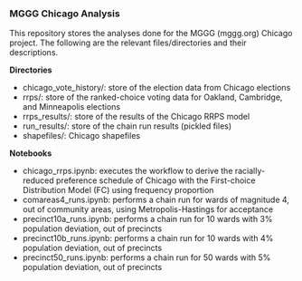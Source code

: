 ### MGGG Chicago Analysis

This repository stores the analyses done for the MGGG (mggg.org) Chicago project. The following are the relevant files/directories and their descriptions.

**Directories**

- chicago_vote_history/: store of the election data from Chicago elections
- rrps/: store of the ranked-choice voting data for Oakland, Cambridge, and Minneapolis elections
- rrps_results/: store of the results of the Chicago RRPS model
- run_results/: store of the chain run results (pickled files)
- shapefiles/: Chicago shapefiles

**Notebooks**
- chicago_rrps.ipynb: executes the workflow to derive the racially-reduced preference schedule of Chicago with the First-choice Distribution Model (FC) using frequency proportion
- comareas4_runs.ipynb: performs a chain run for wards of magnitude 4, out of community areas, using Metropolis-Hastings for acceptance
- precinct10a_runs.ipynb: performs a chain run for 10 wards with 3% population deviation, out of precincts
- precinct10b_runs.ipynb: performs a chain run for 10 wards with 4% population deviation, out of precincts
- precinct50_runs.ipynb: performs a chain run for 50 wards with 5% population deviation, out of precincts
